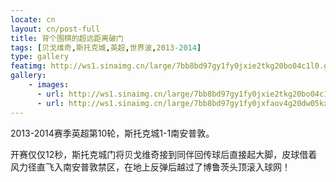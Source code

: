 ```yaml
---
locate: cn
layout: cn/post-full
title: 背个围棋的超远距离破门
tags: [贝戈维奇,斯托克城,英超,世界波,2013-2014]
type: gallery
featimg: http://ws1.sinaimg.cn/large/7bb8bd97gy1fy0jxie2tkg20bo04c1l0.gif
gallery:
    - images:
      - url: http://ws1.sinaimg.cn/large/7bb8bd97gy1fy0jxie2tkg20bo04c1l0.gif
      - url: http://ws1.sinaimg.cn/large/7bb8bd97gy1fy0jxfaov4g20dw05kx6r.gif
---
```


2013-2014赛季英超第10轮，斯托克城1-1南安普敦。

开赛仅仅12秒，斯托克城门将贝戈维奇接到同伴回传球后直接起大脚，皮球借着风力径直飞入南安普敦禁区，在地上反弹后越过了博鲁茨头顶滚入球网！